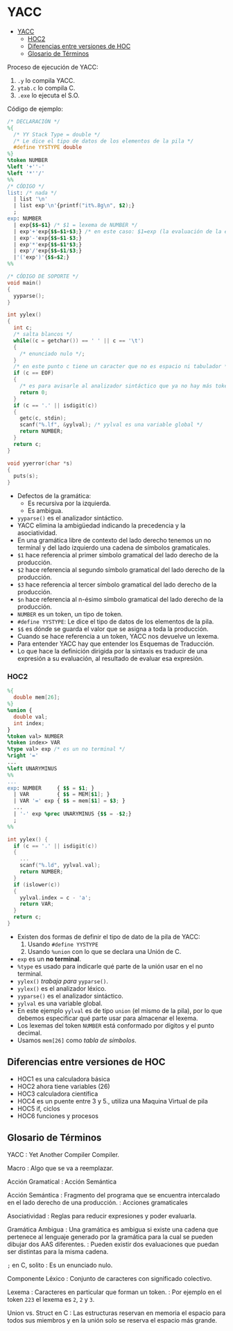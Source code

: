 # YACC

- [YACC](#yacc)
    - [HOC2](#hoc2)
  - [Diferencias entre versiones de HOC](#diferencias-entre-versiones-de-hoc)
  - [Glosario de Términos](#glosario-de-términos)

Proceso de ejecución de YACC:

1. `.y` lo compila YACC.
2. `ytab.c` lo compila C.
3. `.exe` lo ejecuta el S.O.

Código de ejemplo:

```yacc
/* DECLARACIÓN */
%{
  /* YY Stack Type = double */
  /* Le dice el tipo de datos de los elementos de la pila */
  #define YYSTYPE double
%}
%token NUMBER
%left '+''-'
%left '*''/'
%%
/* CÓDIGO */
list: /* nada */
  | list '\n'
  | list exp'\n'{printf("it%.8g\n", $2);}
  ;
exp: NUMBER
  | exp{$$=$1} /* $1 = lexema de NUMBER */
  | exp'+'exp{$$=$1+$3;} /* en este caso: $1=exp (la evaluación de la expresión que está inmediatamente a la izquierda del +), $2='+', $3=exp */
  | exp'-'exp{$$=$1-$3;}
  | exp'*'exp{$$=$1*$3;}
  | exp'/'exp{$$=$1/$3;}
  |'('exp')'{$$=$2;}
%%

/* CÓDIGO DE SOPORTE */
void main()
{
  yyparse();
}

int yylex()
{
  int c;
  /* salta blancos */
  while((c = getchar()) == ' ' || c == '\t')
  {
    /* enunciado nulo */;
  }
  /* en este punto c tiene un caracter que no es espacio ni tabulador */
  if (c == EOF)
  {
    /* es para avisarle al analizador sintáctico que ya no hay más tokens */
    return 0;
  }
  if (c == '.' || isdigit(c))
  {
    getc(c, stdin);
    scanf("%.lf", &yylval); /* yylval es una variable global */
    return NUMBER;
  }
  return c;
}

void yyerror(char *s)
{
  puts(s);
}
```

- Defectos de la gramática:
  - Es recursiva por la izquierda.
  - Es ambigua.
- `yyparse()` es el analizador sintáctico.
- YACC elimina la ambigüedad indicando la precedencia y la asociatividad.
- En una gramática libre de contexto del lado derecho tenemos un no terminal y del lado izquierdo una cadena de símbolos gramaticales.
- `$1` hace referencia al primer símbolo gramatical del lado derecho de la producción.
- `$2` hace referencia al segundo símbolo gramatical del lado derecho de la producción.
- `$3` hace referencia al tercer símbolo gramatical del lado derecho de la producción.
- `$n` hace referencia al n-ésimo símbolo gramatical del lado derecho de la producción.
- `NUMBER` es un token, un tipo de token.
- `#define YYSTYPE`: Le dice el tipo de datos de los elementos de la pila.
- `$$` es dónde se guarda el valor que se asigna a toda la producción.
- Cuando se hace referencia a un token, YACC nos devuelve un lexema.
- Para entender YACC hay que entender los Esquemas de Traducción.
- Lo que hace la definición dirigida por la sintaxis es traducir de una expresión
  a su evaluación, al resultado de evaluar esa expresión.

### HOC2

```yacc
%{
  double mem[26];
%}
%union {
  double val;
  int index;
}
%token val> NUMBER
%token index> VAR
%type val> exp /* es un no terminal */
%right '='
...
%left UNARYMINUS
%%
...
exp: NUMBER     { $$ = $1; }
  | VAR         { $$ = MEM[$1]; }
  | VAR '=' exp { $$ = mem[$1] = $3; }
  ...
  | '-' exp %prec UNARYMINUS {$$ = -$2;}
  ;
%%

int yylex() {
  if (c == '.' || isdigit(c))
  {
    ...
    scanf("%.ld", yylval.val);
    return NUMBER;
  }
  if (islower(c))
  {
    yylval.index = c - 'a';
    return VAR;
  }
  return c;
}
```

- Existen dos formas de definir el tipo de dato de la pila de YACC:
  1. Usando `#define YYSTYPE`
  2. Usando `%union` con lo que se declara una Unión de C.
- `exp` es un **no terminal**.
- `%type` es usado para indicarle qué parte de la unión usar en el no terminal.
- `yylex()` _trabaja para_ `yyparse()`.
- `yylex()` es el analizador léxico.
- `yyparse()` es el analizador sintáctico.
- `yylval` es una variable global.
- En este ejemplo `yylval` es de tipo `union` (el mismo de la pila), por lo que
  debemos especificar qué parte usar para almacenar el lexema.
- Los lexemas del token `NUMBER` está conformado por dígitos y el punto decimal.
- Usamos `mem[26]` como _tabla de símbolos_.

## Diferencias entre versiones de HOC

- HOC1 es una calculadora básica
- HOC2 ahora tiene variables (26)
- HOC3 calculadora científica
- HOC4 es un puente entre 3 y 5., utiliza una Maquina Virtual de pila
- HOC5 if, ciclos
- HOC6 funciones y procesos

## Glosario de Términos

YACC
: Yet Another Compiler Compiler.

Macro
: Algo que se va a reemplazar.

Acción Gramatical
: Acción Semántica

Acción Semántica
: Fragmento del programa que se encuentra intercalado en el lado derecho de una
producción.
: Acciones gramaticales

Asociatividad
: Reglas para reducir expresiones y poder evaluarla.

Gramática Ambigua
: Una gramática es ambigua si existe una cadena que pertenece al lenguaje generado
por la gramática para la cual se pueden dibujar dos AAS diferentes.
: Pueden existir dos evaluaciones que puedan ser distintas para la misma cadena.

`;` en C, solito
: Es un enunciado nulo.

Componente Léxico
: Conjunto de caracteres con significado colectivo.

Lexema
: Caracteres en particular que forman un token.
: Por ejemplo en el token `223` el lexema es `2`, `2` y `3`.

Union vs. Struct en C
: Las estructuras reservan en memoria el espacio para todos sus miembros y
en la unión solo se reserva el espacio más grande.
